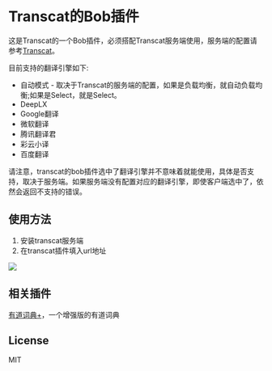 # Transcat的Bob插件
这是Transcat的一个Bob插件，必须搭配Transcat服务端使用，服务端的配置请参考[Transcat](https://github.com/xingty/transcat)。

目前支持的翻译引擎如下:

* 自动模式 - 取决于Transcat的服务端的配置，如果是负载均衡，就自动负载均衡;如果是Select，就是Select。
* DeepLX 
* Google翻译
* 微软翻译
* 腾讯翻译君
* 彩云小译
* 百度翻译

请注意，transcat的bob插件选中了翻译引擎并不意味着就能使用，具体是否支持，取决于服务端。如果服务端没有配置对应的翻译引擎，即使客户端选中了，依然会返回不支持的错误。



## 使用方法

1. 安装transcat服务端
2. 在transcat插件填入url地址

![](https://user-images.githubusercontent.com/3600657/242315152-77b47dc6-1463-4fd6-9423-3fe28e6e228f.png)



## 相关插件

[有道词典+](https://github.com/xingty/bob-plugin-youdao-dict-enhance)，一个增强版的有道词典



## License

MIT